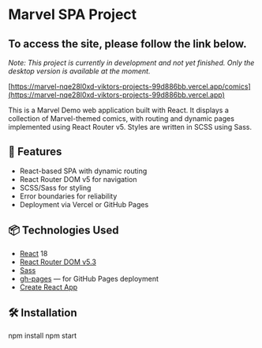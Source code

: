 
# Marvel SPA Project

## To access the site, please follow the link below.  
*Note: This project is currently in development and not yet finished. Only the desktop version is available at the moment.*

[https://marvel-nqe28l0xd-viktors-projects-99d886bb.vercel.app/comics](https://marvel-nqe28l0xd-viktors-projects-99d886bb.vercel.app)

This is a Marvel Demo web application built with React. It displays a collection of Marvel-themed comics, with routing and dynamic pages implemented using React Router v5. Styles are written in SCSS using Sass.

## 🚀 Features

- React-based SPA with dynamic routing  
- React Router DOM v5 for navigation  
- SCSS/Sass for styling  
- Error boundaries for reliability  
- Deployment via Vercel or GitHub Pages

## 📦 Technologies Used

- [React](https://reactjs.org/) 18  
- [React Router DOM v5.3](https://v5.reactrouter.com/)  
- [Sass](https://sass-lang.com/)  
- [gh-pages](https://www.npmjs.com/package/gh-pages) — for GitHub Pages deployment  
- [Create React App](https://create-react-app.dev/)

## 🛠 Installation

npm install
npm start